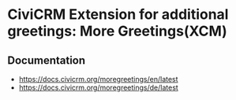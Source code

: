 # CiviCRM Extension for additional greetings: More Greetings(XCM)

## Documentation
- https://docs.civicrm.org/moregreetings/en/latest
- https://docs.civicrm.org/moregreetings/de/latest